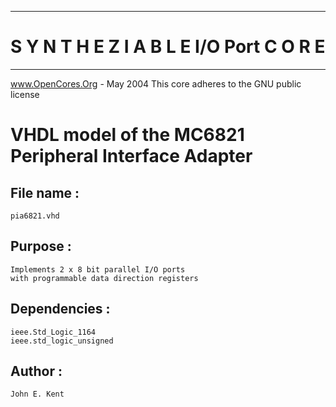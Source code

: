--                                                                           --
#  S Y N T H E Z I A B L E    I/O Port   C O R E
--                                                                           --
www.OpenCores.Org - May 2004
This core adheres to the GNU public license

# VHDL model of the MC6821 Peripheral Interface Adapter                                     
                                                                           
## File name      : 
	pia6821.vhd

## Purpose        : 
	Implements 2 x 8 bit parallel I/O ports
	with programmable data direction registers
            
## Dependencies   : 
	ieee.Std_Logic_1164
	ieee.std_logic_unsigned

## Author         : 
	John E. Kent      